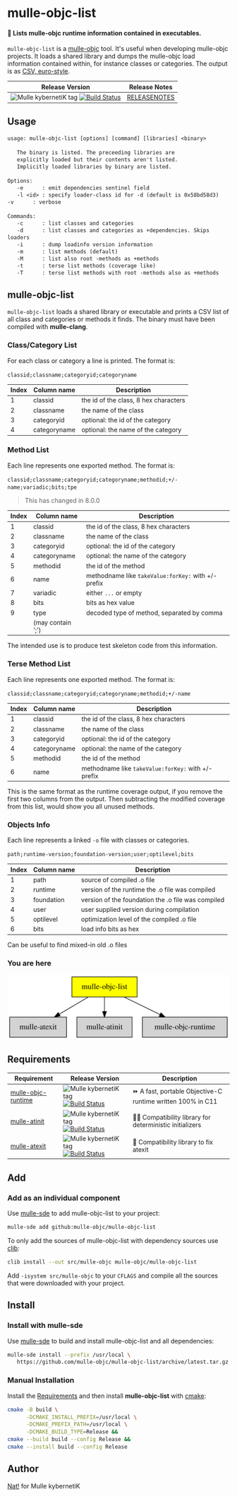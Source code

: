 # mulle-objc-list

#### 📒 Lists mulle-objc runtime information contained in executables.

`mulle-objc-list` is a [mulle-objc](//github.com/mulle-objc) tool.
It's useful when developing mulle-objc projects. It loads a shared library and
dumps the mulle-objc load information contained within, for instance classes
or categories. The output is as [CSV, euro-style](//en.wikipedia.org/wiki/Comma-separated_values).



| Release Version                                       | Release Notes
|-------------------------------------------------------|--------------
| ![Mulle kybernetiK tag](https://img.shields.io/github/tag/mulle-objc/mulle-objc-list.svg?branch=release) [![Build Status](https://github.com/mulle-objc/mulle-objc-list/workflows/CI/badge.svg?branch=release)](//github.com/mulle-objc/mulle-objc-list/actions) | [RELEASENOTES](RELEASENOTES.md) |



## Usage

```
usage: mulle-objc-list [options] [command] [libraries] <binary>

   The binary is listed. The preceeding libraries are
   explicitly loaded but their contents aren't listed.
   Implicitly loaded libraries by binary are listed.

Options:
   -e      : emit dependencies sentinel field
   -l <id> : specify loader-class id for -d (default is 0x58bd58d3)   -v      : verbose

Commands:
   -c      : list classes and categories
   -d      : list classes and categories as +dependencies. Skips loaders
   -i      : dump loadinfo version information
   -m      : list methods (default)
   -M      : list also root -methods as +methods
   -t      : terse list methods (coverage like)
   -T      : terse list methods with root -methods also as +methods
```



## mulle-objc-list

`mulle-objc-list` loads a shared library or executable and prints a CSV list of all
class and categories or methods it finds. The binary must have been
compiled with **mulle-clang**.


### Class/Category List

For each class or category a line is printed. The format is:

`classid;classname;categoryid;categoryname`

Index | Column name  | Description
------|--------------|---------------------------------
1     | classid      |  the id of the class, 8 hex characters
2     | classname    |  the name of the class
3     | categoryid   |  optional: the id of the category
4     | categoryname |  optional: the name of the category


### Method List

Each line represents one exported method. The format is:

`classid;classname;categoryid;categoryname;methodid;+/-name;variadic;bits;tpe`

> This has changed in 8.0.0


Index | Column name  | Description
------|--------------|---------------------------------
1     | classid      |  the id of the class, 8 hex characters
2     | classname    |  the name of the class
3     | categoryid   |  optional: the id of the category
4     | categoryname |  optional: the name of the category
5     | methodid     |  the id of the method
6     | name         |  methodname like `takeValue:forKey:`  with +/- prefix
7     | variadic     |  either `...` or empty
8     | bits         |  bits as hex value
9     | type         |  decoded type of method, separated by comma
                     |  (may contain ';')

The intended use is to produce test skeleton code from this information.


### Terse Method List

Each line represents one exported method. The format is:

`classid;classname;categoryid;categoryname;methodid;+/-name`

Index | Column name  | Description
------|--------------|---------------------------------
1     | classid      |  the id of the class, 8 hex characters
2     | classname    |  the name of the class
3     | categoryid   |  optional: the id of the category
4     | categoryname |  optional: the name of the category
5     | methodid     |  the id of the method
6     | name         |  methodname like `takeValue:forKey:` with +/- prefix


This is the same format as the runtime coverage output, if you remove the first
two columns from the output. Then subtracting the modified coverage from this
list, would show you all unused methods.


### Objects Info

Each line represents a linked `-o` file with classes or categories.

`path;runtime-version;foundation-version;user;optilevel;bits`


Index | Column name  | Description
------|--------------|---------------------------------
1     | path         | source of compiled .o file
2     | runtime      | version of the runtime the .o file was compiled
3     | foundation   | version of the foundation the .o file was compiled
4     | user         | user supplied version during compilation
5     | optilevel    | optimization level of the compiled .o file
6     | bits         | load info bits as hex


Can be useful to find mixed-in old .o files



### You are here

![Overview](overview.dot.svg)



## Requirements

|   Requirement         | Release Version  | Description
|-----------------------|------------------|---------------
| [mulle-objc-runtime](https://github.com/mulle-objc/mulle-objc-runtime) | ![Mulle kybernetiK tag](https://img.shields.io/github/tag/mulle-objc/mulle-objc-runtime.svg) [![Build Status](https://github.com/mulle-objc/mulle-objc-runtime/workflows/CI/badge.svg?branch=release)](https://github.com/mulle-objc/mulle-objc-runtime/actions/workflows/mulle-sde-ci.yml) | ⏩ A fast, portable Objective-C runtime written 100% in C11
| [mulle-atinit](https://github.com/mulle-core/mulle-atinit) | ![Mulle kybernetiK tag](https://img.shields.io/github/tag/mulle-core/mulle-atinit.svg) [![Build Status](https://github.com/mulle-core/mulle-atinit/workflows/CI/badge.svg?branch=release)](https://github.com/mulle-core/mulle-atinit/actions/workflows/mulle-sde-ci.yml) | 🤱🏼 Compatibility library for deterministic initializers
| [mulle-atexit](https://github.com/mulle-core/mulle-atexit) | ![Mulle kybernetiK tag](https://img.shields.io/github/tag/mulle-core/mulle-atexit.svg) [![Build Status](https://github.com/mulle-core/mulle-atexit/workflows/CI/badge.svg?branch=release)](https://github.com/mulle-core/mulle-atexit/actions/workflows/mulle-sde-ci.yml) | 👼 Compatibility library to fix atexit


## Add

### Add as an individual component

Use [mulle-sde](//github.com/mulle-sde) to add mulle-objc-list to your project:

``` sh
mulle-sde add github:mulle-objc/mulle-objc-list
```

To only add the sources of mulle-objc-list with dependency
sources use [clib](https://github.com/clibs/clib):


``` sh
clib install --out src/mulle-objc mulle-objc/mulle-objc-list
```

Add `-isystem src/mulle-objc` to your `CFLAGS` and compile all the sources that were downloaded with your project.


## Install

### Install with mulle-sde

Use [mulle-sde](//github.com/mulle-sde) to build and install mulle-objc-list and all dependencies:

``` sh
mulle-sde install --prefix /usr/local \
   https://github.com/mulle-objc/mulle-objc-list/archive/latest.tar.gz
```

### Manual Installation

Install the [Requirements](#Requirements) and then
install **mulle-objc-list** with [cmake](https://cmake.org):

``` sh
cmake -B build \
      -DCMAKE_INSTALL_PREFIX=/usr/local \
      -DCMAKE_PREFIX_PATH=/usr/local \
      -DCMAKE_BUILD_TYPE=Release &&
cmake --build build --config Release &&
cmake --install build --config Release
```


## Author

[Nat!](https://mulle-kybernetik.com/weblog) for Mulle kybernetiK  




